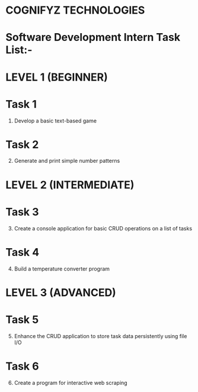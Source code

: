 # COGNIFYZ TECHNOLOGIES


# Software Development Intern Task List:-

# LEVEL 1 (BEGINNER)

# Task 1
1. Develop a basic text-based game

# Task 2
2. Generate and print simple number patterns

# LEVEL 2 (INTERMEDIATE)

# Task 3
3. Create a console application for basic CRUD operations on a list of tasks

# Task 4
4. Build a temperature converter program

# LEVEL 3 (ADVANCED)

# Task 5
5. Enhance the CRUD application to store task data persistently using file I/O

# Task 6
6. Create a program for interactive web scraping
